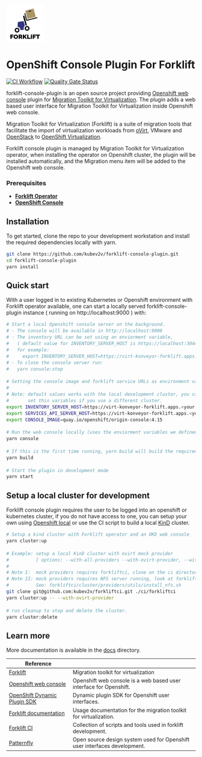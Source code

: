 <img src="docs/icons/forklift-logo-lightbg.svg" alt="Logo" width="100" />

# OpenShift Console Plugin For Forklift

[![CI Workflow](https://github.com/kubev2v/forklift-console-plugin/actions/workflows/on-push-main.yaml/badge.svg)](https://quay.io/repository/kubev2v/forklift-console-plugin)
[![Quality Gate Status](https://sonarcloud.io/api/project_badges/measure?project=kubev2v_forklift-console-plugin&metric=alert_status)](https://sonarcloud.io/summary/new_code?id=kubev2v_forklift-console-plugin)

forklift-console-plugin is an open source project providing [Openshift web console](https://github.com/openshift/console) plugin for [Migration Toolkit for Virtualization](https://github.com/kubev2v/forklift). The plugin adds a web based user interface for Migration Toolkit for Virtualization inside Openshift web console.

Migration Toolkit for Virtualization (Forklift) is a suite of migration tools that facilitate the import of virtualization workloads from [oVirt](https://www.ovirt.org/), VMware and [OpenStack](https://www.openstack.org/) to [OpenShift Virtualization](https://github.com/kubevirt).

Forklift console plugin is managed by Migration Toolkit for Virtualization operator, when installing the operator on Openshift cluster, the plugin will be installed automatically, and the Migration menu item will be added to the Openshift web console.

### Prerequisites

* [__Forklift Operator__](https://github.com/kubev2v/forklift/)
* [__OpenShift Console__](https://github.com/openshift/console/)

## Installation

To get started, clone the repo to your development workstation and install the required dependencies locally with yarn.

``` bash
git clone https://github.com/kubev2v/forklift-console-plugin.git
cd forklift-console-plugin
yarn install
```

## Quick start

With a user logged in to existing Kubernetes or Openshift environment with Forklift operator available, one can start a locally served forklift-console-plugin instance ( running on http://localhost:9000 ) with:

``` bash
# Start a local Openshift console server on the background.
# - The console will be available in http://localhost:9000
# - The inventory URL can be set using an enviorment variable,
#   ( default value for INVENTORY_SERVER_HOST is https://localhost:30444 )
#   for example:
#     export INVENTORY_SERVER_HOST=https://virt-konveyor-forklift.apps.example.com
# - To close the console server run:
#   yarn console:stop

# Setting the console image and forklift service URLs as environment variables:
#
# Note: default values works with the local development cluster, you can create using the CI.
#       set this variables if you use a different cluster.
export INVENTORY_SERVER_HOST=https://virt-konveyor-forklift.apps.<your cluster address>
export SERVICES_API_SERVER_HOST=https://virt-konveyor-forklift.apps.<your cluster address>
export CONSOLE_IMAGE=quay.io/openshift/origin-console:4.15

# Run the web console locally (uses the enviorment variables we defined above)
yarn console

# If this is the first time running, yarn build will build the required dependencies
yarn build

# Start the plugin in development mode
yarn start
```

## Setup a local cluster for development

Forklift console plugin requires the user to be logged into an openshift or kubernetes cluster, if you do not have access to one, you can setup your own using [Openshift local]( https://developers.redhat.com/products/openshift-local/overview) or use the CI script to build a local [KinD](https://sigs.k8s.io/kind) cluster.

``` bash
# Setup a kind cluster with Forklift operator and an OKD web console
yarn cluster:up

# Example: setup a local KinD cluster with ovirt mock provider
#          [ options: --with-all-providers --with-ovirt-provider, --with-vmware-provider, --with-openstack-provider]
#
# Note I:  mock providers requires forkliftci, clone on the ci directory
# Note II: mock providers requires NFS server running, look at forkliftci documentation for more details.
#          See: forkliftci/cluster/providers/utils/install_nfs.sh
git clone git@github.com:kubev2v/forkliftci.git ./ci/forkliftci
yarn cluster:up -- --with-ovirt-provider

# run cleanup to stop and delete the cluster.
yarn cluster:delete
```

## Learn more

More documentation is available in the [docs](./docs) directory.

| Reference |  |
|---|----|
| [Forklift](https://github.com/kubev2v/forklift/) | Migration toolkit for virtualization |
| [Openshift web console](https://github.com/openshift/console) | Openshift web console is a web based user interface for Openshift. |
| [OpenShift Dynamic Plugin SDK](https://github.com/openshift/dynamic-plugin-sdk) | Dynamic plugin SDK for Openshift user interfaces. |
| [Forklift documentation](https://github.com/kubev2v/forklift-documentation) | Usage documentation for the migration toolkit for virtualization. |
| [Forklift CI](https://github.com/kubev2v/forkliftci) | Collection of scripts and tools used in forklift development. |
| [Patternfly](https://www.patternfly.org/) | Open source design system used for Openshift user interfaces development. |
